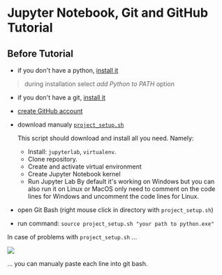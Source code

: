 # Jupyter Notebook, Git and GitHub Tutorial

## Before Tutorial
- if you don't have a python, [install it](https://www.python.org/downloads/)
> during installation select *add Python to PATH* option
- if you don't have a git, [install it](https://git-scm.com/downloads)
- [create GitHub account](https://github.com/)
- download manualy [`project_setup.sh`](project_setup.sh)

  This script should download and install all you need.
  Namely: 
  - Install: `jupyterlab`, `virtualenv`. 
  - Clone repository. 
  - Create and activate virtual environment
  - Create Jupyter Notebook kernel
  - Run Jupyter Lab
  By default it's working on Windows but you can also run it on Linux or MacOS only need to comment on the code lines for Windows and uncomment the code lines for Linux.

- open Git Bash (right mouse click in directory with `project_setup.sh`)
- run command: `source project_setup.sh "your path to python.exe"`

In case of problems with `project_setup.sh` ... 

![](https://media1.giphy.com/media/FspLvJQlQACXu/200w.webp?cid=ecf05e4755nkuvb3bl0kajmm3vkahb843605dy9a6uandieq&rid=200w.webp)

... you can manualy paste each line into git bash. 